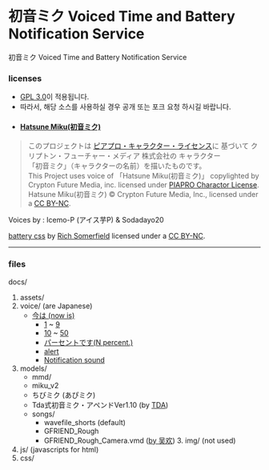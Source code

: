 # 初音ミク Voiced Time and Battery Notification Service
初音ミク Voiced Time and Battery Notification Service

### licenses
- [GPL 3.0](http://www.gnu.org/licenses/gpl-3.0.html)이 적용됩니다.
- 따라서, 해당 소스를 사용하실 경우 공개 또는 포크 요청 하시길 바랍니다.
- #### [Hatsune Miku(初音ミク)](https://ja.wikipedia.org/wiki/初音ミク)
> このプロジェクトは [ピアプロ・キャラクター・ライセンス](https://piapro.jp/license/pcl/summary)に 基づいて クリプトン・フューチャー・メディア 株式会社の キャラクター<br>
 「初音ミク」（キャラクターの名前）を描いたものです。<br>
 This Project uses voice of 「Hatsune Miku(初音ミク)」 copylighted by Crypton Future Media, inc. licensed under [PIAPRO Charactor License](https://piapro.jp/license/pcl/summary).<br>
 Hatsune Miku(初音ミク) © Crypton Future Media, Inc., licensed under a [CC BY-NC](http://creativecommons.org/licenses/by-nc/3.0).<br>

Voices by : Icemo-P (アイス芋P) & Sodadayo20

[battery css](docs/css/bat.css) by [Rich Somerfield](https://richsomerfield.com/blog/2019-06-10-css-battery-indicator/) licensed under a [CC BY-NC](http://creativecommons.org/licenses/by-nc/3.0).

---
### files
docs/
1. assets/
  1. voice/ (are Japanese)
	  - [今は (now is)](docs/assets/voice/0000.mp3)
		- [1](docs/assets/voice/0001.mp3) ~ [9](docs/assets/voice/0009.mp3)
		- [10](docs/assets/voice/0010.mp3) ~ [50](docs/assets/voice/0014.mp3)
		- [パーセントです(N percent.)](docs/assets/voice/0015.mp3)
		- [alert](docs/assets/voice/0016.mp3)
		- [Notification sound](docs/assets/voice/0017.mp3)
  2. models/
      - mmd/
      - miku_v2
      - ちびミク (あぴミク)
      - Tda式初音ミク・アペンドVer1.10 (by [TDA](https://seiga.nicovideo.jp/seiga/im2018614))
      - songs/
        - wavefile_shorts (default)
        - GFRIEND_Rough
        - GFRIEND_Rough_Camera.vmd ([by 吴欢](https://youtu.be/bZmOOARIlO8))
	3. img/ (not used)
2. js/ (javascripts for html)
3. css/

